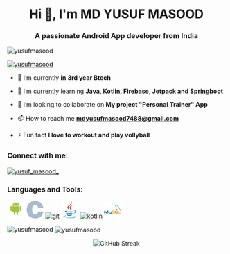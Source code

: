 <h1 align="center">Hi 👋, I'm MD YUSUF MASOOD</h1>
<h3 align="center">A passionate Android App developer from India</h3>

<p align="left"> <img src="https://komarev.com/ghpvc/?username=yusufmasood&label=Profile%20views&color=0e75b6&style=flat" alt="yusufmasood" /> </p>

<p align="left"> <a href="https://github.com/ryo-ma/github-profile-trophy"><img src="https://github-profile-trophy.vercel.app/?username=yusufmasood" alt="yusufmasood" /></a> </p>

- 🔭 I’m currently **in 3rd year Btech**

- 🌱 I’m currently learning **Java, Kotlin, Firebase, Jetpack and Springboot**

- 👯 I’m looking to collaborate on **My project "Personal Trainer" App**

- 📫 How to reach me **mdyusufmasood7488@gmail.com**

- ⚡ Fun fact **I love to workout and play vollyball**

<h3 align="left">Connect with me:</h3>
<p align="left">
<a href="https://instagram.com/yusuf_masood_" target="blank"><img align="center" src="https://raw.githubusercontent.com/rahuldkjain/github-profile-readme-generator/master/src/images/icons/Social/instagram.svg" alt="yusuf_masood_" height="30" width="40" /></a>
</p>

<h3 align="left">Languages and Tools:</h3>
<p align="left"> <a href="https://developer.android.com" target="_blank" rel="noreferrer"> <img src="https://raw.githubusercontent.com/devicons/devicon/master/icons/android/android-original-wordmark.svg" alt="android" width="40" height="40"/> </a> <a href="https://www.cprogramming.com/" target="_blank" rel="noreferrer"> <img src="https://raw.githubusercontent.com/devicons/devicon/master/icons/c/c-original.svg" alt="c" width="40" height="40"/> </a> <a href="https://git-scm.com/" target="_blank" rel="noreferrer"> <img src="https://www.vectorlogo.zone/logos/git-scm/git-scm-icon.svg" alt="git" width="40" height="40"/> </a> <a href="https://www.java.com" target="_blank" rel="noreferrer"> <img src="https://raw.githubusercontent.com/devicons/devicon/master/icons/java/java-original.svg" alt="java" width="40" height="40"/> </a> <a href="https://kotlinlang.org" target="_blank" rel="noreferrer"> <img src="https://www.vectorlogo.zone/logos/kotlinlang/kotlinlang-icon.svg" alt="kotlin" width="40" height="40"/> </a> <a href="https://www.mysql.com/" target="_blank" rel="noreferrer"> <img src="https://raw.githubusercontent.com/devicons/devicon/master/icons/mysql/mysql-original-wordmark.svg" alt="mysql" width="40" height="40"/> </a> </p>

<p><img align="left" src="https://github-readme-stats.vercel.app/api/top-langs?username=yusufmasood&show_icons=true&locale=en&layout=compact" alt="yusufmasood" /></p>

<p>&nbsp;<img align="center" src="https://github-readme-stats.vercel.app/api?username=yusufmasood&show_icons=true&locale=en" alt="yusufmasood" /></p>

<p align="center">
  <img src="https://github-readme-streak-stats.herokuapp.com/?user=yusufmasood" alt="GitHub Streak" />
</p>

